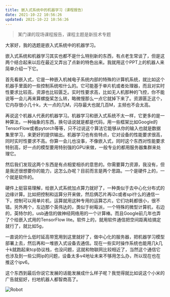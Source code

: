 ```yaml
---
title: 嵌入式系统中的机器学习（课程报告）
date: 2021-10-22 10:56:26
updated: 2021-10-22 10:56:26
---
```


>某门课的现场课程报告，课程主题是新技术专题

大家好，我的选题是嵌入式系统中的机器学习。

嵌入式系统和机器学习其实也都不是什么特别新的东西，有点老生常谈了，但是这两个结合起来以后在最近又弄出了点新的特色出来。我就用这个PPT上的机器人来简单介绍一下它。


首先看嵌入式，它是一种嵌入机械电子系统内部的特殊的计算机系统，就比如这个机器手里面的一些控制系统啦什么的。它可能基于单片机或者处理器，而且对实时性要求比较高，资源也比较匮乏。实时性要求高，比如无人机那种的飞控，你不能说等一会儿再来算螺旋桨怎么转，略微慢那么一点它就掉下来了。资源匮乏这个，它内存很小几十k，大一点的几M，闪存最大也就几百M，主频也不会太高。

再说这个机器人代表的机器学习。机器学习和嵌入式系统不太一样，它更多的是一种算法，一种抽象的东西，换句话说就是都是代码，用一些框架比如Google的TensorFlow或者pytorch等等，只不过说这个算法它能够从你的输入也就是数据集里学习，来更好的提供输出。机器学习也有些特点，它对设备的性能要求很高，同时实时性要求不高。你算一会儿也没事，不像嵌入式，同时这个东西对性能要求特别高，好一点的模型要用特别强的GPU来做，一般专业的都用服务器集群来处理它。

然后我们发现这两个东西是有点相爱相杀的意思的。你需要算力资源，我没有，但是我还很想要你的能力，这怎么办呢？目前而言是两个思路。一个是硬件上的，一个就是软件的。

硬件上挺容易理解，给嵌入式系统加点算力就好了，一种类似于去中心化分布式的边缘计算。比如把控制和运算分开来做，然后俩芯片再i2c或者spi什么的通信一下，控制可以用单片机，运算就用这种专用的运算芯片。它们功耗都很小，很不错。另外两个，左边那个英伟达的，类似于树莓派，一个特殊的微型计算机，右边的，英特尔的，usb通信的做神经网络用的一个计算棒。而且Google前几年也弄了个给嵌入式用的TensorFlow lite。软件上的，就用软件通信把空间距离给搞定就行了，就比如5g，

一直说的什么低时延高带宽用到这里就好了，做中心化的服务器，把机器学习模型部署上去，然后再和一堆嵌入式设备去通信。现在一些实时操作系统也能用几k几十k就跑起来tcp协议栈，也没问题，这就和物联网比较相近了，当然这个通信它也涉及到一些公网ip的问题，设备太多v4地址未来不够用怎么办，所以现在也在推这个ipv6。

这个东西到最后你说它发展的话能发展成什么样子呢？我觉得就比如说这个小米的广告就挺好，扫地机器人都智商高了。

![Robot](images/robot.jpeg)
